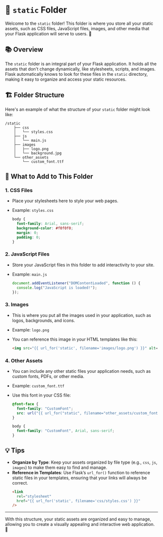 # 📁 `static` Folder

Welcome to the `static` folder! This folder is where you store all your static assets, such as CSS files, JavaScript files, images, and other media that your Flask application will serve to users. 🎨

## 📚 Overview

The `static` folder is an integral part of your Flask application. It holds all the assets that don't change dynamically, like stylesheets, scripts, and images. Flask automatically knows to look for these files in the `static` directory, making it easy to organize and access your static resources.

## 🏗️ Folder Structure

Here's an example of what the structure of your `static` folder might look like:

```plaintext
/static
    ├── css
    │   └── styles.css
    ├── js
    │   └── main.js
    ├── images
    │   ├── logo.png
    │   └── background.jpg
    └── other_assets
        └── custom_font.ttf
```

## 🚀 What to Add to This Folder

### 1. **CSS Files**

- Place your stylesheets here to style your web pages.
- Example: `styles.css`

  ```css
  body {
    font-family: Arial, sans-serif;
    background-color: #f0f0f0;
    margin: 0;
    padding: 0;
  }
  ```

### 2. **JavaScript Files**

- Store your JavaScript files in this folder to add interactivity to your site.
- Example: `main.js`

  ```javascript
  document.addEventListener("DOMContentLoaded", function () {
    console.log("JavaScript is loaded!");
  });
  ```

### 3. **Images**

- This is where you put all the images used in your application, such as logos, backgrounds, and icons.
- Example: `logo.png`

- You can reference this image in your HTML templates like this:

  ```html
  <img src="{{ url_for('static', filename='images/logo.png') }}" alt="Logo" />
  ```

### 4. **Other Assets**

- You can include any other static files your application needs, such as custom fonts, PDFs, or other media.
- Example: `custom_font.ttf`

- Use this font in your CSS file:

  ```css
  @font-face {
    font-family: "CustomFont";
    src: url("{{ url_for("static", filename="other_assets/custom_font.ttf") }}");
  }

  body {
    font-family: "CustomFont", Arial, sans-serif;
  }
  ```

## 💡 Tips

- **Organize by Type**: Keep your assets organized by file type (e.g., `css`, `js`, `images`) to make them easy to find and manage.
- **Reference in Templates**: Use Flask’s `url_for()` function to reference static files in your templates, ensuring that your links will always be correct.
  ```html
  <link
    rel="stylesheet"
    href="{{ url_for('static', filename='css/styles.css') }}"
  />
  ```

---

With this structure, your static assets are organized and easy to manage, allowing you to create a visually appealing and interactive web application. 🚀
